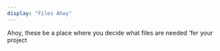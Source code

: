 ```yaml
---
display: "Files Ahoy"
---
```


Ahoy, these be a place where you decide what files are needed 'fer your project
